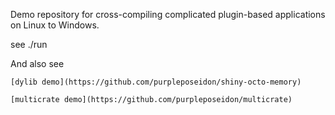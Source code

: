 Demo repository for cross-compiling complicated plugin-based applications on Linux to Windows.

see ./run

And also see

    [dylib demo](https://github.com/purpleposeidon/shiny-octo-memory)

    [multicrate demo](https://github.com/purpleposeidon/multicrate)
